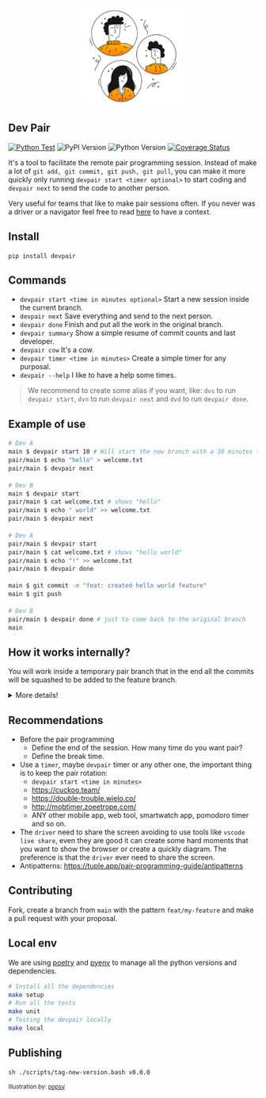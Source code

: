 <div align="center">
    <img src="./logo.svg" width="200px">
</div>

## Dev Pair

[![Python Test](https://github.com/raphaelkieling/pair/actions/workflows/push.yml/badge.svg)](https://github.com/raphaelkieling/pair/actions/workflows/push.yml)
![PyPI Version](https://img.shields.io/pypi/v/devpair)
![Python Version](https://img.shields.io/pypi/pyversions/devpair)
[![Coverage Status](https://coveralls.io/repos/github/raphaelkieling/pair/badge.svg?branch=main)](https://coveralls.io/github/raphaelkieling/pair?branch=main)

It's a tool to facilitate the remote pair programming session. Instead of make a lot of `git add, git commit, git push, git pull`, you can make it more quickly only running `devpair start <timer optional>` to start coding and `devpair next` to send the code to another person.

Very useful for teams that like to make pair sessions often. If you never was a driver or a navigator feel free to read [here](https://martinfowler.com/articles/on-pair-programming.html) to have a context.

## Install

```
pip install devpair
```

## Commands

- `devpair start <time in minutes optional>` Start a new session inside the current branch.
- `devpair next` Save everything and send to the next person.
- `devpair done` Finish and put all the work in the original branch.
- `devpair summary` Show a simple resume of commit counts and last developer.
- `devpair cow` It's a cow.
- `devpair timer <time in minutes>` Create a simple timer for any purposal.
- `devpair --help` I like to have a help some times.

> We recommend to create some alias if you want, like: `dvs` to run `devpair start`, `dvn` to run `devpair next` and `dvd` to run `devpair done`.

## Example of use

```bash
# Dev A
main $ devpair start 10 # Will start the new branch with a 10 minutes timer
pair/main $ echo "hello" > welcome.txt
pair/main $ devpair next

# Dev B
main $ devpair start
pair/main $ cat welcome.txt # shows "hello"
pair/main $ echo " world" >> welcome.txt
pair/main $ devpair next

# Dev A
pair/main $ devpair start
pair/main $ cat welcome.txt # shows "hello world"
pair/main $ echo "!" >> welcome.txt
pair/main $ devpair done

main $ git commit -m "feat: created hello world feature"
main $ git push

# Dev B
pair/main $ devpair done # just to come back to the original branch
main
```

## How it works internally?

You will work inside a temporary pair branch that in the end all the commits will be squashed to be added to the feature branch.

<details>
    <summary>More details!</summary>

Ok ok! Under the hood the `devpair start` will take your current branch and create a copy with the same name but with the prefix `pair`

After make your code changes the `devpair next` will add, commit and push your code using an internal commit message. This step will be more easier to understand checking the [example step by step](#example-of-use)

In the end, we have the `devpair done` that will add, commit, push and delete the branch. Don't worry we will make a squash commit of everything that you did for the current branch.

[![](https://mermaid.ink/img/pako:eNqNkMEKwjAMhl9l5Dzx3rPgA3jtJbb_1uLajpgiMvbu1oOgDGE5fSTfn0AWcsWDDI1Rz8JzsLlr5UpKUbd8Fc4udBmPwwDWKtjlzxzluDv0wwHuVqpuTybIiH-bP6nEMX_rG5N6apOm-faD5d2zpAEJlkxDj4HrpJZsXpvKVcvlmR0ZlYqe6uxZcYo8CicyA093rC_K-3GZ?type=png)](https://mermaid.live/edit#pako:eNqNkMEKwjAMhl9l5Dzx3rPgA3jtJbb_1uLajpgiMvbu1oOgDGE5fSTfn0AWcsWDDI1Rz8JzsLlr5UpKUbd8Fc4udBmPwwDWKtjlzxzluDv0wwHuVqpuTybIiH-bP6nEMX_rG5N6apOm-faD5d2zpAEJlkxDj4HrpJZsXpvKVcvlmR0ZlYqe6uxZcYo8CicyA093rC_K-3GZ)

</details>

## Recommendations

- Before the pair programming
  - Define the end of the session. How many time do you want pair?
  - Define the break time.
- Use a `timer`, maybe `devpair` timer or any other one, the important thing is to keep the pair rotation:
  - `devpair start <time in minutes>`
  - https://cuckoo.team/
  - https://double-trouble.wielo.co/
  - http://mobtimer.zoeetrope.com/
  - ANY other mobile app, web tool, smartwatch app, pomodoro timer and so on.
- The `driver` need to share the screen avoiding to use tools like `vscode live share`, even they are good it can create some hard moments that you want to show the browser or create a quickly diagram. The preference is that the `driver` ever need to share the screen.
- Antipatterns: https://tuple.app/pair-programming-guide/antipatterns

## Contributing

Fork, create a branch from `main` with the pattern `feat/my-feature` and make a pull request with your proposal.

## Local env

We are using [poetry](https://python-poetry.org/) and [pyenv](https://github.com/pyenv/pyenv) to manage all the python versions and dependencies.

```sh
# Install all the dependencies
make setup
# Run all the tests
make unit
# Testing the devpair locally
make local
```

## Publishing

```sh
sh ./scripts/tag-new-version.bash v0.0.0
```

<sup>Illustration by: [popsy](https://popsy.co/)</sup>
